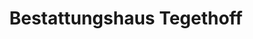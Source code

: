 ---
title: "Bestattungshaus Tegethoff"
url: /delbrueck/bestattungshaus-tegethoff/
shop: Bestattungen
---